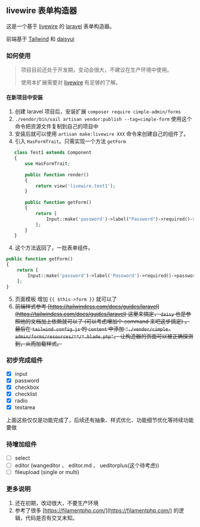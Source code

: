 ## livewire 表单构造器

这是一个基于 [livewire](https://laravel-livewire.com/) 的 [laravel](https://laravel.com/) 表单构造器。

前端基于 [Tailwind](https://tailwindcss.com/) 和 [daisyui](https://daisyui.com/)

### 如何使用
> 项目目前还处于开发期，变动会很大，不建议在生产环境中使用。
> 
> 使用本扩展需要对 [livewire](https://laravel-livewire.com/) 有足够的了解。

#### 在新项目中安装
1. 创建 laravel 项目后，安装扩展 `composer require cimple-admin/forms`
2. `./vendor/bin/sail artisan vendor:publish --tag=cimple-form` 使用这个命令把资源文件复制到自己的项目中
3. 安装后就可以使用 `artisan make:livewire XXX` 命令来创建自己的组件了。
4. 引入 `HasFormTrait`。只需实现一个方法 `getForm`
```php
   class Test1 extends Component
   {
       use HasFormTrait;
   
       public function render()
       {
           return view('livewire.test1');
       }
   
       public function getForm()
       {
           return [
               Input::make('password')->label("Password")->required()->passwordMin(10),
           ];
       }
   }
```
   
4. 这个方法返回了，一批表单组件。
```php
public function getForm()
{
    return [
        Input::make('password')->label('Password')->required()->passwordMin(10),
    ];
}
```
5. 页面模板 增加 `{{ $this->form }}` 就可以了
6. ~~前端样式参考 [https://tailwindcss.com/docs/guides/laravel](https://tailwindcss.com/docs/guides/laravel) 这里来搞定， `daisy` 也是参照他的文档加上依赖就可以了 (可以考虑增加个 command 来吧这步搞定)
   。最后在 `tailwind.config.js` 的 `content` 中添加 `"./vendor/cimple-admin/forms/resources/**/*.blade.php"`。 让构造器的页面可以被正确探测到，从而加载样式。~~

### 初步完成组件
* [x] input
* [x] password
* [x] checkbox
* [x] checklist
* [x] radio
* [x] textarea

上面这些仅仅是功能完成了，后续还有抽象、样式优化、功能细节优化等持续功能要做

### 待增加组件
* [ ] select
* [ ] editor (wangeditor 、 editor.md 、 ueditorplus(这个待考虑))
* [ ] fileupload (single or multi)
### 更多说明
1. 还在初期，改动很大，不要生产环境
2. 参考了很多 [https://filamentphp.com/](https://filamentphp.com/) 的逻辑，代码是否有交叉未知。